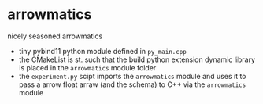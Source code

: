 # arrowmatics
nicely seasoned arrowmatics


* tiny pybind11 python module defined in `py_main.cpp`
* the CMakeList is st. such that the build python extension dynamic library is placed in the `arrowmatics` module folder
* the `experiment.py` scipt imports the `arrowmatics` module and uses it to pass a arrow float arraw (and the schema)
  to C++ via the `arrowmatics` module

